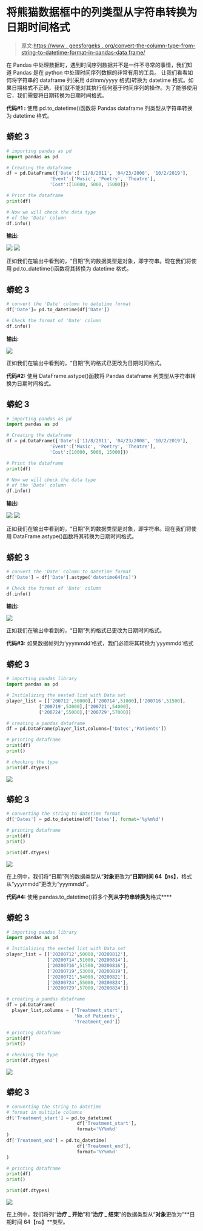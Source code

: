 # 将熊猫数据框中的列类型从字符串转换为日期时间格式

> 原文:[https://www . geesforgeks . org/convert-the-column-type-from-string-to-datetime-format-in-pandas-data frame/](https://www.geeksforgeeks.org/convert-the-column-type-from-string-to-datetime-format-in-pandas-dataframe/)

在 Pandas 中处理数据时，遇到时间序列数据并不是一件不寻常的事情，我们知道 Pandas 是在 python 中处理时间序列数据的非常有用的工具。
让我们看看如何将字符串的 dataframe 列(采用 dd/mm/yyyy 格式)转换为 datetime 格式。如果日期格式不正确，我们就不能对其执行任何基于时间序列的操作。为了能够使用它，我们需要将日期转换为日期时间格式。

**代码#1 :** 使用 pd.to_datetime()函数将 Pandas dataframe 列类型从字符串转换为 datetime 格式。

## 蟒蛇 3

```py
# importing pandas as pd
import pandas as pd

# Creating the dataframe
df = pd.DataFrame({'Date':['11/8/2011', '04/23/2008', '10/2/2019'],
                'Event':['Music', 'Poetry', 'Theatre'],
                'Cost':[10000, 5000, 15000]})

# Print the dataframe
print(df)

# Now we will check the data type
# of the 'Date' column
df.info()
```

**输出:**

![](img/6de0ca965b0b946384ed70206b8e1011.png)
![](img/a677c06be5c3ad4cc9c1d69a92178503.png)

正如我们在输出中看到的，“日期”列的数据类型是对象，即字符串。现在我们将使用 pd.to_datetime()函数将其转换为 datetime 格式。

## 蟒蛇 3

```py
# convert the 'Date' column to datetime format
df['Date']= pd.to_datetime(df['Date'])

# Check the format of 'Date' column
df.info()
```

**输出:**

![](img/76bbd45f53099b6397638e51ce510cad.png)

正如我们在输出中看到的，“日期”列的格式已更改为日期时间格式。

**代码#2:** 使用 DataFrame.astype()函数将 Pandas dataframe 列类型从字符串转换为日期时间格式。

## 蟒蛇 3

```py
# importing pandas as pd
import pandas as pd

# Creating the dataframe
df = pd.DataFrame({'Date':['11/8/2011', '04/23/2008', '10/2/2019'],
                'Event':['Music', 'Poetry', 'Theatre'],
                'Cost':[10000, 5000, 15000]})

# Print the dataframe
print(df)

# Now we will check the data type
# of the 'Date' column
df.info()
```

**输出:**

![](img/6de0ca965b0b946384ed70206b8e1011.png) ![](img/a677c06be5c3ad4cc9c1d69a92178503.png)

正如我们在输出中看到的，“日期”列的数据类型是对象，即字符串。现在我们将使用 DataFrame.astype()函数将其转换为日期时间格式。

## 蟒蛇 3

```py
# convert the 'Date' column to datetime format
df['Date'] = df['Date'].astype('datetime64[ns]')

# Check the format of 'Date' column
df.info()
```

**输出:**

![](img/76bbd45f53099b6397638e51ce510cad.png)

正如我们在输出中看到的，“日期”列的格式已更改为日期时间格式。

**代码#3:** 如果数据帧列为‘yyymmdd’格式，我们必须将其转换为‘yyymmdd’格式

## 蟒蛇 3

```py
# importing pandas library
import pandas as pd

# Initializing the nested list with Data set
player_list = [['200712',50000],['200714',51000],['200716',51500],
            ['200719',53000],['200721',54000],
            ['200724',55000],['200729',57000]]

# creating a pandas dataframe
df = pd.DataFrame(player_list,columns=['Dates','Patients'])

# printing dataframe
print(df)
print()

# checking the type
print(df.dtypes)
```

![](img/32cf1d9b758768f360af50ae727c7eb4.png)

## 蟒蛇 3

```py
# converting the string to datetime format
df['Dates'] = pd.to_datetime(df['Dates'], format='%y%m%d')

# printing dataframe
print(df)
print()

print(df.dtypes)
```

![](img/82eacb1b265e01cb739d02075c0fd885.png)

在上例中，我们将“日期”列的数据类型从“**对象**更改为“**日期时间 64【ns】**，格式从“yyymmdd”更改为“yyymmdd”。

**代码#4:** 使用 pandas.to_datetime()将多个**列从字符串转换为**格式****

## 蟒蛇 3

```py
# importing pandas library
import pandas as pd

# Initializing the nested list with Data set
player_list = [['20200712',50000,'20200812'],
               ['20200714',51000,'20200814'],
               ['20200716',51500,'20200816'],
               ['20200719',53000,'20200819'],
               ['20200721',54000,'20200821'],
               ['20200724',55000,'20200824'],
               ['20200729',57000,'20200824']]

# creating a pandas dataframe
df = pd.DataFrame(
  player_list,columns = ['Treatment_start',
                         'No.of Patients',
                         'Treatment_end'])

# printing dataframe
print(df)
print()

# checking the type
print(df.dtypes)
```

![](img/c68503dc3960da5c7511ba8de561ff9f.png)

## 蟒蛇 3

```py
# converting the string to datetime
# format in multiple columns
df['Treatment_start'] = pd.to_datetime(
                          df['Treatment_start'],
                          format='%Y%m%d'
)
df['Treatment_end'] = pd.to_datetime(
                          df['Treatment_end'],
                          format='%Y%m%d'
)

# printing dataframe
print(df)
print()

print(df.dtypes)
```

![](img/3d927d27bbd280978e5e9aa852992f61.png)

在上例中，我们将列“**治疗 _ 开始**”和“**治疗 _ 结束**”的数据类型从“**对象**更改为“**日期时间 64【ns】**类型。